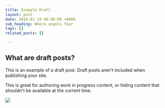```yaml
---
title: Example Draft
layout: post
date: 2018-01-19 00:00:00 +0000
sub_heading: Where angels fear
tags: []
related_posts: []

---
```

## What are draft posts?

This is an example of a draft post. Draft posts aren't included when publishing your site.

This is great for authoring work in progress content, or hiding content that shouldn't be available at the current time.

![](/uploads/2018/02/17/building.jpg)